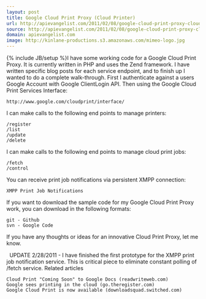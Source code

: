 ```yaml
---
layout: post
title: Google Cloud Print Proxy (Cloud Printer)
url: http://apievangelist.com/2011/02/08/google-cloud-print-proxy-cloud-printer/
source: http://apievangelist.com/2011/02/08/google-cloud-print-proxy-cloud-printer/
domain: apievangelist.com
image: http://kinlane-productions.s3.amazonaws.com/mimeo-logo.jpg
---
```

{% include JB/setup %}I have some working code for a Google Cloud Print Proxy.  It is currently written in PHP and uses the Zend framework.
I have written specific blog posts for each service endpoint, and to finish up I wanted to do a complete walk-through.
First I authenticate against a users Google Account with Google ClientLogin API.
Then using the Google Cloud Print Services Interface:

	http://www.google.com/cloudprint/interface/

I can make calls to the following end points to manage printers:

	/register
	/list
	/update
	/delete

I can make calls to the following end points to manage cloud print jobs:

	/fetch
	/control

You can receive print job notifications via persistent XMPP connection:

	XMPP Print Job Notifications

If you want to download the sample code for my Google Cloud Print Proxy work, you can download in the following formats:

	git - Github
	svn - Google Code

If you have any thoughts or ideas for an innovative Cloud Print Proxy, let me know.



&nbsp;
UPDATE 2/28/2011 - I have finished the first prototype for the XMPP print job notification service.  This is critical piece to eliminate constant polling of /fetch service.
Related articles

	Cloud Print "Coming Soon" to Google Docs (readwriteweb.com)
	Google sees printing in the cloud (go.theregister.com)
	Google Cloud Print is now available (downloadsquad.switched.com)

